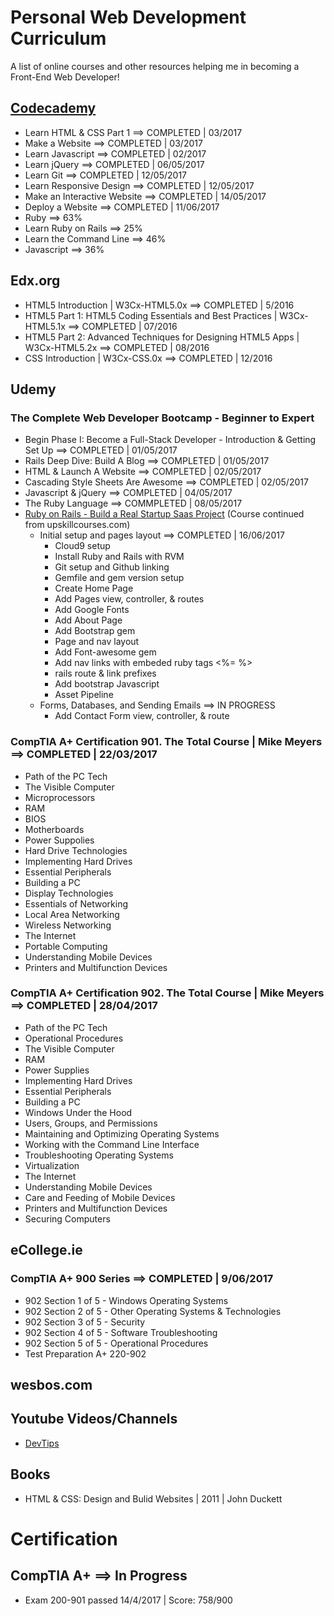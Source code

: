 # Personal Web Development Curriculum

A list of online courses and other resources helping me in becoming a Front-End Web Developer!

## [Codecademy](/Codecademy/ "View projects and more details")

* Learn HTML & CSS Part 1 ==> COMPLETED | 03/2017
* Make a Website ==> COMPLETED | 03/2017
* Learn Javascript ==> COMPLETED | 02/2017
* Learn jQuery ==> COMPLETED | 06/05/2017
* Learn Git ==> COMPLETED | 12/05/2017
* Learn Responsive Design ==> COMPLETED | 12/05/2017
* Make an Interactive Website ==> COMPLETED | 14/05/2017
* Deploy a Website ==> COMPLETED | 11/06/2017
* Ruby ==> 63%
* Learn Ruby on Rails ==> 25%
* Learn the Command Line ==> 46%
* Javascript ==> 36%


## Edx.org

* HTML5 Introduction | W3Cx-HTML5.0x ==> COMPLETED | 5/2016
* HTML5 Part 1: HTML5 Coding Essentials and Best Practices | W3Cx-HTML5.1x ==> COMPLETED | 07/2016
* HTML5 Part 2: Advanced Techniques for Designing HTML5 Apps | W3Cx-HTML5.2x ==> COMPLETED | 08/2016
* CSS Introduction | W3Cx-CSS.0x ==> COMPLETED | 12/2016


## Udemy

### The Complete Web Developer Bootcamp - Beginner to Expert

* Begin Phase I: Become a Full-Stack Developer - Introduction & Getting Set Up ==> COMPLETED | 01/05/2017
* Rails Deep Dive: Build A Blog ==> COMPLETED | 01/05/2017
* HTML & Launch A Website ==> COMPLETED | 02/05/2017
* Cascading Style Sheets Are Awesome ==> COMPLETED | 02/05/2017
* Javascript & jQuery ==> COMPLETED | 04/05/2017
* The Ruby Language ==> COMMPLETED | 08/05/2017
* [Ruby on Rails - Build a Real Startup Saas Project](https://github.com/sebam2k4/Rails_Devmatch_saas "Go to Rails Saas Project repository") (Course continued from upskillcourses.com)
  * Initial setup and pages layout ==> COMPLETED | 16/06/2017
    * Cloud9 setup
    * Install Ruby and Rails with RVM
    * Git setup and Github linking
    * Gemfile and gem version setup
    * Create Home Page
    * Add Pages view, controller, & routes
    * Add Google Fonts
    * Add About Page
    * Add Bootstrap gem
    * Page and nav layout
    * Add Font-awesome gem
    * Add nav links with embeded ruby tags <%= %>
    * rails route & link prefixes
    * Add bootstrap Javascript
    * Asset Pipeline
  * Forms, Databases, and Sending Emails  ==> IN PROGRESS
    * Add Contact Form view, controller, & route


### CompTIA A+ Certification 901. The Total Course | Mike Meyers ==> COMPLETED | 22/03/2017
* Path of the PC Tech
* The Visible Computer
* Microprocessors
* RAM
* BIOS
* Motherboards
* Power Suppolies
* Hard Drive Technologies
* Implementing Hard Drives
* Essential Peripherals
* Building a PC
* Display Technologies
* Essentials of Networking
* Local Area Networking
* Wireless Networking
* The Internet
* Portable Computing
* Understanding Mobile Devices
* Printers and Multifunction Devices

### CompTIA A+ Certification 902. The Total Course | Mike Meyers ==> COMPLETED | 28/04/2017
* Path of the PC Tech
* Operational Procedures
* The Visible Computer
* RAM
* Power Supplies
* Implementing Hard Drives
* Essential Peripherals
* Building a PC
* Windows Under the Hood
* Users, Groups, and Permissions
* Maintaining and Optimizing Operating Systems
* Working with the Command Line Interface
* Troubleshooting Operating Systems
* Virtualization
* The Internet
* Understanding Mobile Devices
* Care and Feeding of Mobile Devices
* Printers and Multifunction Devices
* Securing Computers


## eCollege.ie

### CompTIA A+ 900 Series ==> COMPLETED | 9/06/2017
* 902 Section 1 of 5 - Windows Operating Systems
* 902 Section 2 of 5 - Other Operating Systems & Technologies
* 902 Section 3 of 5 - Security
* 902 Section 4 of 5 - Software Troubleshooting
* 902 Section 5 of 5 - Operational Procedures
* Test Preparation A+ 220-902


## wesbos.com


## Youtube Videos/Channels

* [DevTips](https://www.youtube.com/channel/UCyIe-61Y8C4_o-zZCtO4ETQ "Visit DevTips YouTube channel")


## Books

* HTML & CSS: Design and Bulid Websites | 2011 | John Duckett


# Certification

## CompTIA A+ ==> In Progress
* Exam 200-901 passed 14/4/2017 | Score: 758/900
